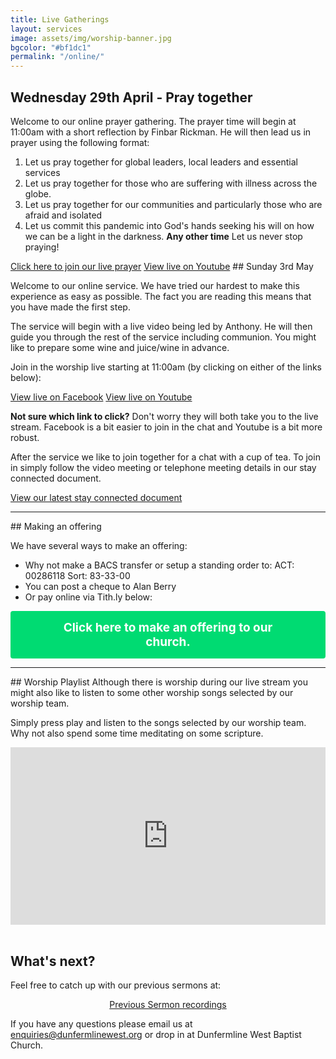 ```yaml
---
title: Live Gatherings
layout: services
image: assets/img/worship-banner.jpg
bgcolor: "#bf1dc1"
permalink: "/online/"
---
```


<div class="col-lg-12 text-normal">

## Wednesday 29th April - Pray together

Welcome to our online prayer gathering. The prayer time will begin at 11:00am with a short reflection by Finbar Rickman. He will then lead us in prayer using the following format:

1. Let us pray together for global leaders, local leaders and essential services
2. Let us pray together for those who are suffering with illness across the globe.
3. Let us pray together for our communities and particularly those who are afraid and isolated
4. Let us commit this pandemic into God's hands seeking his will on how we can be a light in the darkness.
<b>Any other time</b> Let us never stop praying!


<span class='center'>
                        <a href='https://www.facebook.com/dunfermlinewest/live/' class="btn btn-xl btn-success call2action mt-4" target='_blank'>Click here to join our live prayer</a>
                        <a href='https://youtu.be/Vp4FwnkccaI' class="btn btn-xl btn-success mt-4 call2action" target='_blank'>View live on Youtube</a>
</span>
## Sunday 3rd May

Welcome to our online service. We have tried our hardest to make this experience as easy as possible. The fact you are reading this means that you have made the first step.


The service will begin with a live video being led by Anthony. He will then guide you through the rest of the service including communion. You might like to prepare some wine and juice/wine in advance.

Join in the worship live starting at 11:00am (by clicking on either of the links below):

<span class='center'>
                        <a href='https://www.facebook.com/dunfermlinewest/live/' class="btn btn-xl btn-success call2action mt-4" target='_blank'>View live on Facebook</a>
                        <a href='https://youtu.be/1RnSREnE7C0' class="btn btn-xl btn-success mt-4 call2action" target='_blank'>View live on Youtube</a>
</span>


<b>Not sure which link to click?</b> Don't worry they will both take you to the live stream. Facebook is a bit easier to join in the chat and Youtube is a bit more robust.


After the service we like to join together for a chat with a cup of tea. To join in simply follow the video meeting or telephone meeting details in our stay connected document.

<a href='https://dunfermlinewest.org/assets/files/dwbc-stay-connected.v4.pdf' target='_blank'>View our latest stay connected document</a>

<hr/>
## Making an offering

We have several ways to make an offering:
* Why not make a BACS transfer or setup a standing order to: ACT: 00286118 Sort: 83-33-00
* You can post a cheque to Alan Berry
* Or pay online via Tith.ly below:

<button class="tithely-give-btn" style="background-color: #00DB72;font-family: inherit;font-weight: bold;font-size: 19px; padding: 15px 70px; border-radius: 4px; cursor: pointer; background-image: none; color: white; text-shadow: none; display: inline-block; float: none; border: none;" data-church-id="1311056">Click here to make an offering to our church.</button>
<script src="https://tithe.ly/widget/v3/give.js?3"></script>
<script>
var tw = create_tithely_widget();
</script>

<hr/>
## Worship Playlist
Although there is worship during our live stream you might also like to listen to some other worship songs selected by our worship team.

Simply press play and listen to the songs selected by our worship team. Why not also spend some time meditating on some scripture.
<div style="width: 100%; max-width: 800px; max-height: 650px;"><div style="position: relative; padding-bottom: 56.25%; width: 100%;"><iframe src="https://www.youtube.com/embed/videoseries?list=PLWewcFMHTJ0FjGKggn1g7DvlNNI68px3C" frameborder="0" allow="accelerometer; autoplay; encrypted-media; gyroscope; picture-in-picture" allowfullscreen style="position: absolute; top: 0; left: 0; width: 100%; height: 100%;"></iframe></div></div>


<br />

## What's next?

<p>Feel free to catch up with our previous sermons at:</p>
<p style='text-align: center'>
<a class='btn btn-primary  call2action' href='{{ site.url }}/videos/' alt='View sermons on Youtube' target='_blank'>Previous Sermon recordings</a>
</p>
<p>
If you have any questions please email us at <a href='mailto:enquiries@dunfermlinewest.org?subject=kidzclub'>enquiries@dunfermlinewest.org</a> or drop in at Dunfermline West Baptist Church.
</p>

</div>